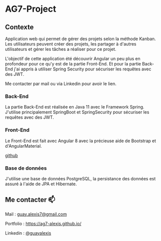 <h1>AG7-Project</h1>

<h2>Contexte</h2>

<p>
  Application web qui permet de gérer des projets selon la méthode Kanban. Les utilisateurs peuvent créer des projets, 
  les partager à d'autres utilisateurs et gérer les tâches a réaliser pour ce projet.
</p>

<p>
  L'objectif de cette application été découvrir Angular un peu plus en profondeur pour ce qu'y est de la partie Front-End. 
  Et pour la partie Back-End j'ai appris à utiliser Spring Security pour sécuriser les requêtes avec des JWT.
</p>

<p>
  Me contacter par mail ou via Linkedin pour avoir le lien.
</p>

<h3>Back-End</h3>
<p>
  La partie Back-End est réalisée en Java 11 avec le Framework Spring. 
  J'utilise principalement SpringBoot et SpringSecurity pour sécuriser les requêtes avec des JWT.
</p>

<h3>Front-End</h3>

<p>
  Le Front-End est fait avec Angular 8 avec la précieuse aide de Bootstrap et d'AngularMaterial.
</p>
<p>
  <a href="https://github.com/ag7-alexis/public-ag7-project-frontend">github</a>
</p>

<h3>Base de données</h3>
<p>
  J'utilise une base de données PostgreSQL, la persistance des données est assuré à l'aide de JPA et Hibernate.
</p>

<h2>Me contacter 📫 </h2>

<p>
  Mail : <a href="mailto:guay.alexis7@gmail.com">guay.alexis7@gmail.com</a>
</p>
<p>
  Portfolio : <a href="https://ag7-alexis.github.io/">https://ag7-alexis.github.io/</a>
</p>
<p>
  Linkedin : <a href="https://www.linkedin.com/in/guayalexis/">@guayalexis</a>
</p>
